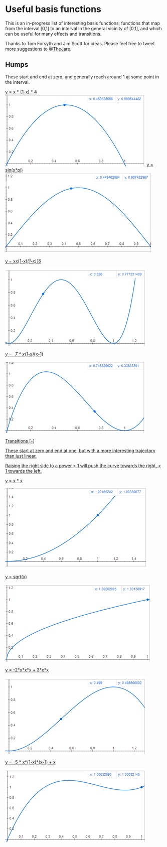 # Useful basis functions
This is an in-progress list of interesting basis functions, functions that map from the interval [0,1] to an interval in the general vicinity of [0,1], and which can be useful for many effects and transitions.

Thanks to Tom Forsyth and Jim Scott for ideas. Please feel free to tweet more suggestions to [@TheJare](https://twitter.com/TheJare).

## Humps
These start and end at zero, and generally reach around 1 at some point in the interval.

[y = x * (1-x) * 4](https://www.google.com/search?q=y%3Dx*(1-x)*4+from+-0.2+to+1.3)
![](hump.png)
[y = sin(x*pi)](https://www.google.com/search?q=y%3Dsin(x*pi)+from+-0.2+to+1.3)
![](humpsin.png)
<a href="https://www.google.com/search?q=y%3Dx*x*(1-x)*(1-x)*16+from+-0.2+to+1.3"><p>y = x*x*(1-x)*(1-x)*16</p>
![](smoothhump.png)
<a href="https://www.google.com/search?q=y%3D-7*x*(1-x)*(x-1)+from+-0.2+to+1.3"><p>y = -7 * x*(1-x)*(x-1)</p>
![](cubichump.png)
</div></div>

<p><span class="btn" onclick="toggleVisible('transitions')"><span class="cat">Transitions</span> <span id="transitionsbtn" class="btnbox">[-]</span></span></p>
<p>These start at zero and end at one, but with a more interesting trajectory than just linear.</p>
<div id="transitions"><div class="eqs">
<p>Raising the right side to a power &gt; 1 will push the curve towards the right, &lt; 1 towards the left.</p>
<a href="https://www.google.com/search?q=y%3Dx*x+from+-0.2+to+1.3"><p>y = x * x</p>
<img src="x2.png"></a>
<a href="https://www.google.com/search?q=y%3Dsqrt(x)+from+-0.2+to+1.3"><p>y = sqrt(x)</p>
<img src="sqrtx.png"></a>
<a href="https://www.google.com/search?q=y%3D-2*x*x*x+%2B+3*x*x+from+-0.2+to+1.3"><p>y = -2*x*x*x + 3*x*x</p>
<img src="cubicstep.png"></a>
<a href="https://www.google.com/search?q=y%3D-5*x*(1-x)*(x-1)%2Bx+from+-0.2+to+1.3"><p>y = -5 * x*(1-x)*(x-1) + x</p>
<img src="outbackin.png"></a>
</div></div>
